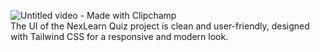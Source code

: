 ![Untitled video - Made with Clipchamp](https://github.com/user-attachments/assets/39f3c62b-2d6a-42e6-b09a-2cb876b83b47)
<br>The UI of the NexLearn Quiz project is clean and user-friendly, designed with Tailwind CSS for a responsive and modern look.
